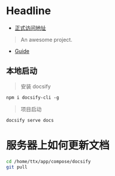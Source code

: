 # Headline

* [正式访问地址](https://docs.immaid.com/#/)

> An awesome project.
* [Guide](guide.md)

## 本地启动
> 安装 docsify
```
npm i docsify-cli -g
```
> 项目启动

```
docsify serve docs
```

# 服务器上如何更新文档
```bash
cd /home/ttx/app/compose/docsify
git pull
```